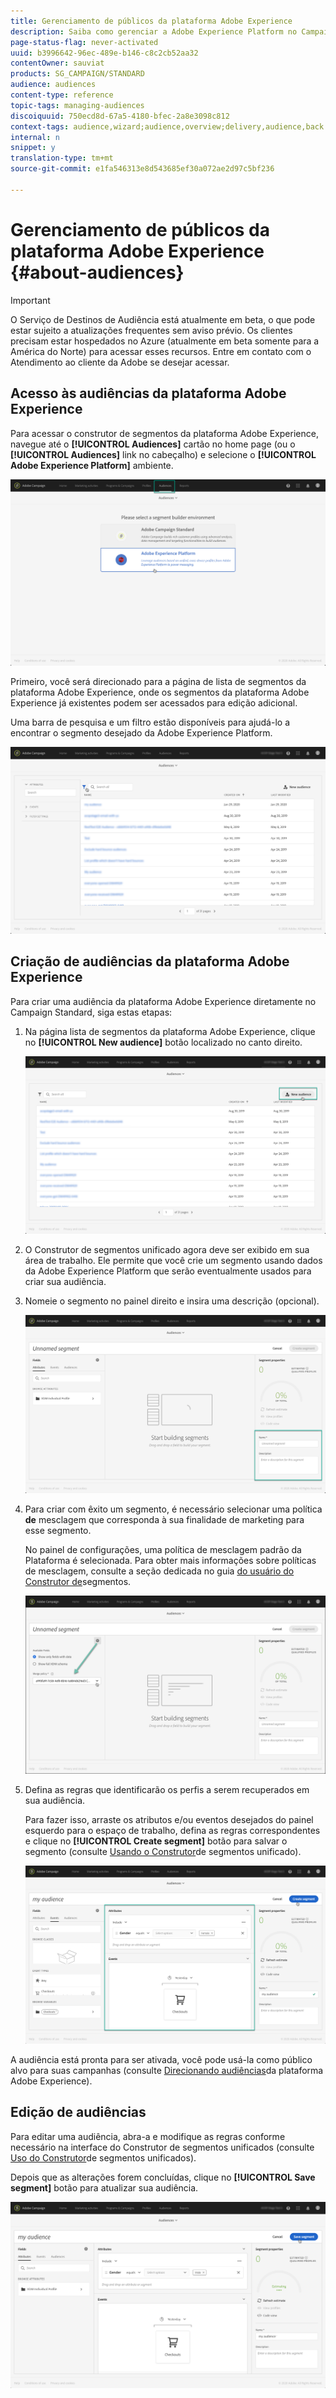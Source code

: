 ```yaml
---
title: Gerenciamento de públicos da plataforma Adobe Experience
description: Saiba como gerenciar a Adobe Experience Platform no Campaign Standard.
page-status-flag: never-activated
uuid: b3996642-96ec-489e-b146-c8c2cb52aa32
contentOwner: sauviat
products: SG_CAMPAIGN/STANDARD
audience: audiences
content-type: reference
topic-tags: managing-audiences
discoiquuid: 750ecd8d-67a5-4180-bfec-2a8e3098c812
context-tags: audience,wizard;audience,overview;delivery,audience,back
internal: n
snippet: y
translation-type: tm+mt
source-git-commit: e1fa546313e8d543685ef30a072ae2d97c5bf236

---
```



# Gerenciamento de públicos da plataforma Adobe Experience {#about-audiences}

>[!IMPORTANT]
>
>O Serviço de Destinos de Audiência está atualmente em beta, o que pode estar sujeito a atualizações frequentes sem aviso prévio. Os clientes precisam estar hospedados no Azure (atualmente em beta somente para a América do Norte) para acessar esses recursos. Entre em contato com o Atendimento ao cliente da Adobe se desejar acessar.

## Acesso às audiências da plataforma Adobe Experience

Para acessar o construtor de segmentos da plataforma Adobe Experience, navegue até o **[!UICONTROL Audiences]** cartão no home page (ou o **[!UICONTROL Audiences]** link no cabeçalho) e selecione o **[!UICONTROL Adobe Experience Platform]** ambiente.

![](assets/aep_audiences_access.png)

Primeiro, você será direcionado para a página de lista de segmentos da plataforma Adobe Experience, onde os segmentos da plataforma Adobe Experience já existentes podem ser acessados para edição adicional.

Uma barra de pesquisa e um filtro estão disponíveis para ajudá-lo a encontrar o segmento desejado da Adobe Experience Platform.

![](assets/aep_audiences_list.png)

## Criação de audiências da plataforma Adobe Experience

Para criar uma audiência da plataforma Adobe Experience diretamente no Campaign Standard, siga estas etapas:

1. Na página lista de segmentos da plataforma Adobe Experience, clique no **[!UICONTROL New audience]** botão localizado no canto direito.

   ![](assets/aep_audiences_creation_create.png)

1. O Construtor de segmentos unificado agora deve ser exibido em sua área de trabalho. Ele permite que você crie um segmento usando dados da Adobe Experience Platform que serão eventualmente usados para criar sua audiência.

1. Nomeie o segmento no painel direito e insira uma descrição (opcional).

   ![](assets/aep_audiences_creation_edit_name.png)

1. Para criar com êxito um segmento, é necessário selecionar uma política **de** mesclagem que corresponda à sua finalidade de marketing para esse segmento.

   No painel de configurações, uma política de mesclagem padrão da Plataforma é selecionada. Para obter mais informações sobre políticas de mesclagem, consulte a seção dedicada no guia [do usuário do Construtor de](https://docs.adobe.com/content/help/en/experience-platform/segmentation/ui/overview.html)segmentos.

   ![](assets/aep_audiences_mergepolicy.png)

1. Defina as regras que identificarão os perfis a serem recuperados em sua audiência.

   Para fazer isso, arraste os atributos e/ou eventos desejados do painel esquerdo para o espaço de trabalho, defina as regras correspondentes e clique no **[!UICONTROL Create segment]** botão para salvar o segmento (consulte [Usando o Construtor](../../audiences/using/aep-using-segment-builder.md)de segmentos unificado).

   ![](assets/aep_audiences_creation_query.png)

A audiência está pronta para ser ativada, você pode usá-la como público alvo para suas campanhas (consulte [Direcionando audiências](../../automating/using/aep-targeting-audiences.md)da plataforma Adobe Experience).

## Edição de audiências

Para editar uma audiência, abra-a e modifique as regras conforme necessário na interface do Construtor de segmentos unificados (consulte [Uso do Construtor](../../audiences/using/aep-using-segment-builder.md)de segmentos unificados).

Depois que as alterações forem concluídas, clique no **[!UICONTROL Save segment]** botão para atualizar sua audiência.

![](assets/aep_audiences_editing.png)
